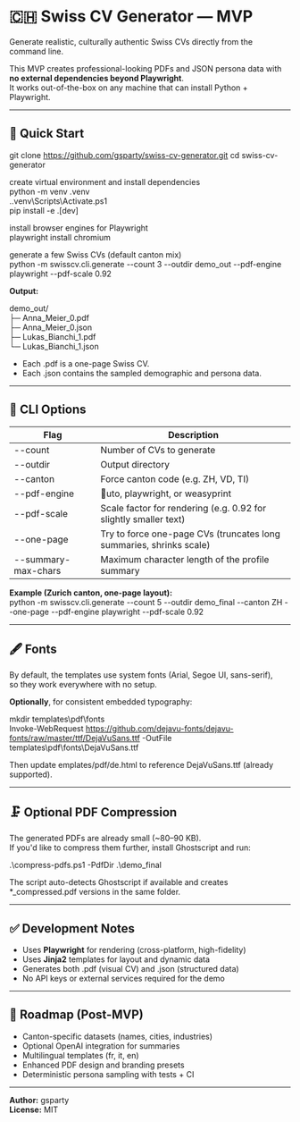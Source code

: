 ﻿# 🇨🇭 Swiss CV Generator — MVP

Generate realistic, culturally authentic Swiss CVs directly from the command line.

This MVP creates professional-looking PDFs and JSON persona data with **no external dependencies beyond Playwright**.  
It works out-of-the-box on any machine that can install Python + Playwright.

---

## 🚀 Quick Start

git clone https://github.com/gsparty/swiss-cv-generator.git
cd swiss-cv-generator

create virtual environment and install dependencies  
python -m venv .venv  
.\.venv\Scripts\Activate.ps1  
pip install -e .[dev]

install browser engines for Playwright  
playwright install chromium

generate a few Swiss CVs (default canton mix)  
python -m swisscv.cli.generate --count 3 --outdir demo_out --pdf-engine playwright --pdf-scale 0.92

**Output:**

demo_out/  
├─ Anna_Meier_0.pdf  
├─ Anna_Meier_0.json  
├─ Lukas_Bianchi_1.pdf  
└─ Lukas_Bianchi_1.json

- Each .pdf is a one-page Swiss CV.  
- Each .json contains the sampled demographic and persona data.

---

## 🧠 CLI Options

| Flag | Description |
|------|-------------|
| --count | Number of CVs to generate |
| --outdir | Output directory |
| --canton | Force canton code (e.g. ZH, VD, TI) |
| --pdf-engine | uto, playwright, or weasyprint |
| --pdf-scale | Scale factor for rendering (e.g. 0.92 for slightly smaller text) |
| --one-page | Try to force one-page CVs (truncates long summaries, shrinks scale) |
| --summary-max-chars | Maximum character length of the profile summary |

**Example (Zurich canton, one-page layout):**  
python -m swisscv.cli.generate --count 5 --outdir demo_final --canton ZH --one-page --pdf-engine playwright --pdf-scale 0.92

---

## 🖋 Fonts

By default, the templates use system fonts (Arial, Segoe UI, sans-serif),  
so they work everywhere with no setup.

**Optionally**, for consistent embedded typography:

mkdir templates\pdf\fonts  
Invoke-WebRequest https://github.com/dejavu-fonts/dejavu-fonts/raw/master/ttf/DejaVuSans.ttf -OutFile templates\pdf\fonts\DejaVuSans.ttf

Then update 	emplates/pdf/de.html to reference DejaVuSans.ttf (already supported).

---

## 🗜 Optional PDF Compression

The generated PDFs are already small (~80–90 KB).  
If you'd like to compress them further, install Ghostscript and run:

.\compress-pdfs.ps1 -PdfDir .\demo_final

The script auto-detects Ghostscript if available and creates  
*_compressed.pdf versions in the same folder.

---

## ✅ Development Notes

- Uses **Playwright** for rendering (cross-platform, high-fidelity)  
- Uses **Jinja2** templates for layout and dynamic data  
- Generates both .pdf (visual CV) and .json (structured data)  
- No API keys or external services required for the demo

---

## 🧩 Roadmap (Post-MVP)

- Canton-specific datasets (names, cities, industries)  
- Optional OpenAI integration for summaries  
- Multilingual templates (fr, it, en)  
- Enhanced PDF design and branding presets  
- Deterministic persona sampling with tests + CI

---

**Author:** gsparty  
**License:** MIT
